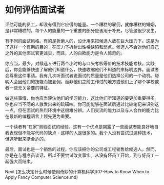 # 如何评估面试者

评估可能的员工，却没有得到它应得的能量。一个糟糕的雇佣，就像糟糕的婚姻，是非常糟糕的。每个人的能量的一个重要的部分应该用于补充，尽管这很少发生。

有不同的面试风格。有的是折磨人的，设计用来把候选人放在巨大压力下。这是为了这样一个有用的目的：在压力下折射出性格缺陷和弱点。候选人不会对他们自己之外的其他面试官更诚实，而且，人的自欺能力是令人惊奇的。

你应当，最少，对候选人进行两个小时的与口头考核等价的技术技能考核。实践后，你会能够快速了解他们知道什么，快速收缩他们不知道的来标明边界。面试者会尊重这件事请。我有几次听面试者说面试的质量是他们选择公司的一个动机。聪明人会因他们的技能而被雇佣，而非他们之前工作过的地方或他们上了哪个学校或者一些无关紧要的特征。

做这些事情，你也应当评估他们的学习能力，这比他们所知道的要更加重要得多。你也应当不同的人散发出来的硫磺味。你可能能够在面试后通过比较笔记来识别这一点，但在面试的热烈环境中这很难分辨。人们交流的能力以及与人合作的能力比在最新的编程语言上领先更为重要。

一个读者有“在家”测验面试的经验。这有一个优点是揭露了一些面试者能良好地自我表现但不能写代码的缺点 - 这样的人是很多的。我个人没有尝试过这种技术，但这听起来挺合适的。

最后，面试也是一个销售的过程。你应该把你的公司或工程销售给候选人。然而，你是在与程序员谈话，所以不要尝试改变事实。从没有坏员工开始，到与好员工一起强大而结束。

Next [怎么决定什么时候使用奇妙的计算机科学](07-How to Know When to Apply Fancy Computer Science.md)
